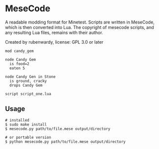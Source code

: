 MeseCode
========

A readable modding format for Minetest. Scripts are written in MeseCode, which is then converted into Lua.
The copyright of mesecode scripts, and any resulting Lua files, remains with their author.

Created by rubenwardy, license: GPL 3.0 or later

```
mod candy_gem

node Candy Gem
  is food=2
  eaten 5

node Candy Gen in Stone
  is ground, cracky
  drops Candy Gem

script script_one.lua
```


Usage
-----

```Shell
# installed
$ sudo make install
$ mesecode.py path/to/file.mese output/directory

# or portable version
$ python mesecode.py path/to/file.mese output/directory
```
